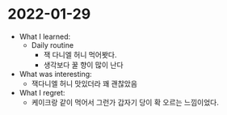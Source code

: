 # 2022-01-29

- What I learned: 
  - Daily routine
    - 잭 다니엘 허니 먹어봣다.
    - 생각보다 꿀 향이 많이 난다
- What was interesting: 
  - 잭다니엘 허니 맛있더라 꽤 괜찮았음
- What I regret: 
  - 케이크랑 같이 먹어서 그런가 갑자기 당이 확 오르는 느낌이었다.